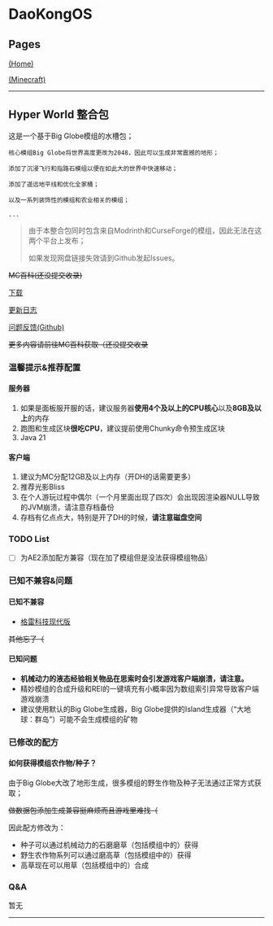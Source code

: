 # DaoKongOS

## Pages

[(Home)](/)

[(Minecraft)](/pages/minecraft)

---

## Hyper World 整合包

这是一个基于Big Globe模组的水槽包；

```text
核心模组Big Globe将世界高度更改为2048，因此可以生成非常震撼的地形；

添加了沉浸飞行和指路石模组以便在如此大的世界中快速移动；

添加了遥远地平线和优化全家桶；

以及一系列装饰性的模组和农业相关的模组；

...
```

> 由于本整合包同时包含来自Modrinth和CurseForge的模组，因此无法在这两个平台上发布；
> 
> 如果发现网盘链接失效请到Github发起Issues。

~~MC百科(还没提交收录)~~ 

[下载](./downloads)

[更新日志](./update)

[问题反馈(Github)](https://github.com/YELANDAOKONG/McPackHyperWorld/)

~~更多内容请前往MC百科获取（还没提交收录~~

### 温馨提示&推荐配置

#### 服务器
1. 如果是面板服开服的话，建议服务器**使用4个及以上的CPU核心**以及**8GB及以上**的内存
2. 跑图和生成区块**很吃CPU**，建议提前使用Chunky命令预生成区块
3. Java 21

#### 客户端
1. 建议为MC分配12GB及以上内存（开DH的话需要更多）
2. 推荐光影Bliss
3. 在个人游玩过程中偶尔（一个月里面出现了四次）会出现因渲染器NULL导致的JVM崩溃，请注意存档备份
4. 存档有亿点点大，特别是开了DH的时候，**请注意磁盘空间**

### TODO List

- [ ] 为AE2添加配方兼容（现在加了模组但是没法获得模组物品）

### 已知不兼容&问题

#### 已知不兼容
- [格雷科技现代版](https://www.mcmod.cn/class/12850.html)

~~其他忘了（~~

#### 已知问题

- **机械动力的液态经验相关物品在思索时会引发游戏客户端崩溃，请注意。**
- 精妙模组的合成升级和REI的一键填充有小概率因为数组索引异常导致客户端游戏崩溃
- 建议使用默认的Big Globe生成器，Big Globe提供的Island生成器（“大地球：群岛”）可能不会生成模组的矿物

### 已修改的配方

#### 如何获得模组农作物/种子？

由于Big Globe大改了地形生成，很多模组的野生作物及种子无法通过正常方式获取；

~~做数据包添加生成兼容挺麻烦而且游戏里难找（~~

因此配方修改为：

- 种子可以通过机械动力的石磨磨草（包括模组中的）获得
- 野生农作物系列可以通过磨高草（包括模组中的）获得
- 高草现在可以用草（包括模组中的）合成

### Q&A

暂无

---

<script src="https://giscus.app/client.js"
        data-repo="YELANDAOKONG/DaoKongOS"
        data-repo-id="R_kgDOOCWX7g"
        data-category="Announcements"
        data-category-id="DIC_kwDOOCWX7s4CngzH"
        data-mapping="pathname"
        data-strict="0"
        data-reactions-enabled="1"
        data-emit-metadata="0"
        data-input-position="top"
        data-theme="preferred_color_scheme"
        data-lang="zh-CN"
        crossorigin="anonymous"
        async>
</script>
